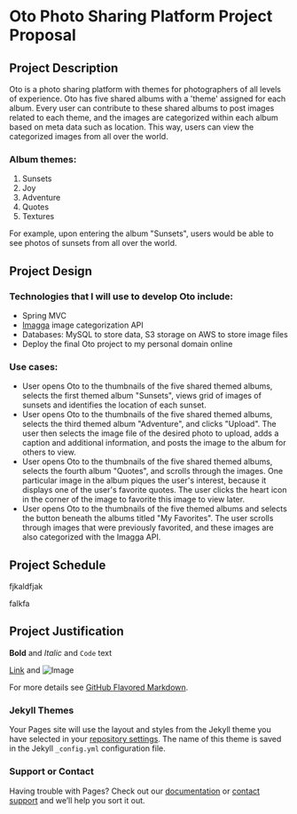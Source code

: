 # **Oto Photo Sharing Platform** Project Proposal

## **Project Description**
Oto is a photo sharing platform with themes for photographers of all levels of experience. Oto has five shared albums with a 'theme' assigned for each album. Every user can contribute to these shared albums to post images related to each theme, and the images are categorized within each album based on meta data such as location. This way, users can view the categorized images from all over the world.

### Album themes:
1. Sunsets
2. Joy 
3. Adventure
4. Quotes
5. Textures

For example, upon entering the album "Sunsets", users would be able to see photos of sunsets from all over the world. 

## **Project Design**

### Technologies that I will use to develop Oto include:
- Spring MVC
- [Imagga](https://imagga.com/) image categorization API 
- Databases: MySQL to store data, S3 storage on AWS to store image files
- Deploy the final Oto project to my personal domain online

### Use cases:
- User opens Oto to the thumbnails of the five shared themed albums, selects the first themed album "Sunsets", views grid of images of    sunsets and identifies the location of each sunset. 
- User opens Oto to the thumbnails of the five shared themed albums, selects the third themed album "Adventure", and clicks "Upload". The user then selects the image file of the desired photo to upload, adds a caption and additional information, and posts the image to the album for others to view. 
- User opens Oto to the thumbnails of the five shared themed albums, selects the fourth album "Quotes", and scrolls through the images. One particular image in the album piques the user's interest, because it displays one of the user's favorite quotes. The user clicks the heart icon in the corner of the image to favorite this image to view later. 
- User opens Oto to the thumbnails of the five themed albums and selects the button beneath the albums titled "My Favorites". The user scrolls through images that were previously favorited, and these images are also categorized with the Imagga API. 

## **Project Schedule**
fjkaldfjak

falkfa

## **Project Justification**



**Bold** and _Italic_ and `Code` text

[Link](url) and ![Image](src)


For more details see [GitHub Flavored Markdown](https://guides.github.com/features/mastering-markdown/).

### Jekyll Themes

Your Pages site will use the layout and styles from the Jekyll theme you have selected in your [repository settings](https://github.com/athirapillai/411project/settings). The name of this theme is saved in the Jekyll `_config.yml` configuration file.

### Support or Contact

Having trouble with Pages? Check out our [documentation](https://help.github.com/categories/github-pages-basics/) or [contact support](https://github.com/contact) and we’ll help you sort it out.
